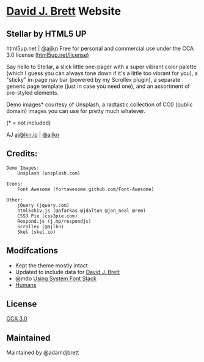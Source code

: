 # [David J. Brett](http://davidbrett.im) Website
## Stellar by HTML5 UP

html5up.net | [@ajlkn](https://twitter.com/ajlkn)
Free for personal and commercial use under the CCA 3.0 license [(html5up.net/license)](https://html5up.net/license)

Say hello to Stellar, a slick little one-pager with a super vibrant color palette (which
I guess you can always tone down if it's a little too vibrant for you), a "sticky" in-page
nav bar (powered by my Scrollex plugin), a separate generic page template (just in case
you need one), and an assortment of pre-styled elements.

Demo images* courtesy of Unsplash, a radtastic collection of CC0 (public domain) images
you can use for pretty much whatever.

(* = not included)

AJ
aj@lkn.io | [@ajlkn](https://twitter.com/ajlkn)

## Credits:

	Demo Images:
		Unsplash (unsplash.com)

	Icons:
		Font Awesome (fortawesome.github.com/Font-Awesome)

	Other:
		jQuery (jquery.com)
		html5shiv.js (@afarkas @jdalton @jon_neal @rem)
		CSS3 Pie (css3pie.com)
		Respond.js (j.mp/respondjs)
		Scrollex (@ajlkn)
		Skel (skel.io)

## Modifcations
  - Kept the theme mostly intact
  - Updated to include data for [David J. Brett](http://davidbrett.im)
  - @mdo [Using System Font Stack](http://markdotto.com/2018/02/07/github-system-fonts/)
  - [Humans](humans.txt)

## License
[CCA 3.0](LICENSE.txt)


## Maintained
Maintained by @adamdjbrett
